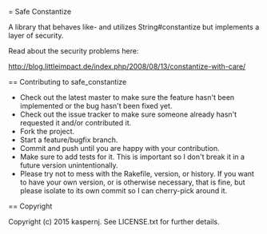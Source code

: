 = Safe Constantize

A library that behaves like- and utilizes String#constantize but implements a layer of security.

Read about the security problems here:

http://blog.littleimpact.de/index.php/2008/08/13/constantize-with-care/


== Contributing to safe_constantize

* Check out the latest master to make sure the feature hasn't been implemented or the bug hasn't been fixed yet.
* Check out the issue tracker to make sure someone already hasn't requested it and/or contributed it.
* Fork the project.
* Start a feature/bugfix branch.
* Commit and push until you are happy with your contribution.
* Make sure to add tests for it. This is important so I don't break it in a future version unintentionally.
* Please try not to mess with the Rakefile, version, or history. If you want to have your own version, or is otherwise necessary, that is fine, but please isolate to its own commit so I can cherry-pick around it.

== Copyright

Copyright (c) 2015 kaspernj. See LICENSE.txt for
further details.

